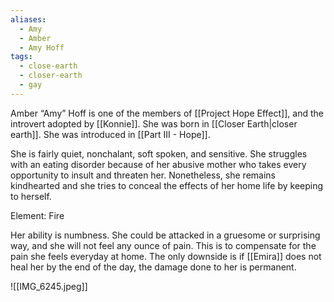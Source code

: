 ```yaml
---
aliases:
  - Amy
  - Amber
  - Amy Hoff
tags:
  - close-earth
  - closer-earth
  - gay
---
```


Amber “Amy” Hoff is one of the members of [[Project Hope Effect]], and the introvert adopted by [[Konnie]]. She was born in [[Closer Earth|closer earth]]. She was introduced in [[Part III - Hope]].

She is fairly quiet, nonchalant, soft spoken, and sensitive. She struggles with an eating disorder because of her abusive mother who takes every opportunity to insult and threaten her. Nonetheless, she remains kindhearted and she tries to conceal the effects of her home life by keeping to herself. 

Element: Fire 

Her ability is numbness. She could be attacked in a gruesome or surprising way, and she will not feel any ounce of pain. This is to compensate for the pain she feels everyday at home. The only downside is if [[Emira]] does not heal her by the end of the day, the damage done to her is permanent. 

![[IMG_6245.jpeg]]